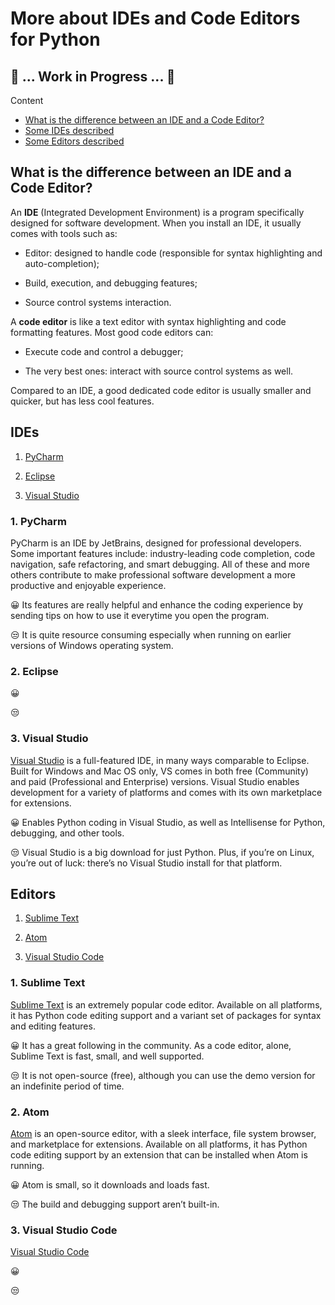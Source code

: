 # More about IDEs and Code Editors for Python
## :construction: ... Work in Progress ... :construction:
Content
- [What is the difference between an IDE and a Code Editor?](https://github.com/UNT-RITS/Tutorials/blob/master/Basic_Python/more_about_IDEs_Editors.md#what-is-the-difference-between-an-ide-and-a-code-editor)
- [Some IDEs described](https://github.com/UNT-RITS/Tutorials/blob/master/Basic_Python/more_about_IDEs_Editors.md#ides)
- [Some Editors described](https://github.com/UNT-RITS/Tutorials/blob/master/Basic_Python/more_about_IDEs_Editors.md#editors)

## What is the difference between an IDE and a Code Editor?

An **IDE** (Integrated Development Environment) is a program specifically designed for software development. When you install an IDE, it usually comes with tools such as:

- Editor: designed to handle code (responsible for syntax highlighting and auto-completion);

- Build, execution, and debugging features;

- Source control systems interaction.

A **code editor** is like a text editor with syntax highlighting and code formatting features. Most good code editors can:

- Execute code and control a debugger;

- The very best ones: interact with source control systems as well. 

Compared to an IDE, a good dedicated code editor is usually smaller and quicker, but has less cool features.

## IDEs

1. [PyCharm](https://github.com/UNT-RITS/Tutorials/blob/master/Basic_Python/more_about_IDEs_Editors.md#1-pycharm) 

2. [Eclipse](https://github.com/UNT-RITS/Tutorials/blob/master/Basic_Python/more_about_IDEs_Editors.md#2-eclipse)

3. [Visual Studio](https://github.com/UNT-RITS/Tutorials/blob/master/Basic_Python/more_about_IDEs_Editors.md#3-visual-studio)


### 1. PyCharm
PyCharm is an IDE by JetBrains, designed for professional developers. Some important features include: industry-leading code completion, code navigation, safe refactoring, and smart debugging. All of these and more others contribute to make professional software development a more productive and enjoyable experience. 

:grinning: Its features are really helpful and enhance the coding experience by sending tips on how to use it everytime you open the program.

:unamused: It is quite resource consuming especially when running on earlier versions of Windows operating system.

### 2. Eclipse


:grinning:

:unamused:

### 3. Visual Studio

[Visual Studio](https://www.visualstudio.com/vs/) is a full-featured IDE, in many ways comparable to Eclipse. Built for Windows and Mac OS only, VS comes in both free (Community) and paid (Professional and Enterprise) versions. Visual Studio enables development for a variety of platforms and comes with its own marketplace for extensions.

:grinning: Enables Python coding in Visual Studio, as well as Intellisense for Python, debugging, and other tools.

:unamused: Visual Studio is a big download for just Python. Plus, if you’re on Linux, you’re out of luck: there’s no Visual Studio install for that platform.

## Editors

1. [Sublime Text](https://github.com/UNT-RITS/Tutorials/blob/master/Basic_Python/more_about_IDEs_Editors.md#1-sublime-text) 

2. [Atom](https://github.com/UNT-RITS/Tutorials/blob/master/Basic_Python/more_about_IDEs_Editors.md#2-atom)

3. [Visual Studio Code](https://github.com/UNT-RITS/Tutorials/blob/master/Basic_Python/more_about_IDEs_Editors.md#3-visual-studio-code)

### 1. Sublime Text

[Sublime Text](http://www.sublimetext.com) is an extremely popular code editor. Available on all platforms, it has Python code editing support and a variant set of packages for syntax and editing features.

:grinning: It has a great following in the community. As a code editor, alone, Sublime Text is fast, small, and well supported.

:unamused: It is not open-source (free), although you can use the demo version for an indefinite period of time. 

### 2. Atom

[Atom](https://atom.io/) is an open-source editor, with a sleek interface, file system browser, and marketplace for extensions. Available on all platforms, it has Python code editing support by an extension that can be installed when Atom is running.

:grinning: Atom is small, so it downloads and loads fast.

:unamused: The build and debugging support aren’t built-in. 

### 3. Visual Studio Code

[Visual Studio Code]()

:grinning:

:unamused:
